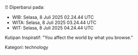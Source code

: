 ⏰ Diperbarui pada:
- WIB: Selasa, 8 Juli 2025 02.24.44 UTC
- WITA: Selasa, 8 Juli 2025 03.24.44 UTC
- WIT: Selasa, 8 Juli 2025 04.24.44 UTC

Kutipan Inspiratif:
"You affect the world by what you browse."


Kategori: technology

